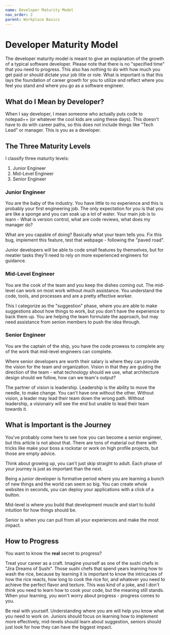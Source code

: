 ```yaml
---
name: Developer Maturity Model
nav_order: 2
parent: Workplace Basics
---
```


# Developer Maturity Model

The developer maturity model is meant to give an explanation of the growth of a typical software developer. Please note that there is no "specified time" that you need to progress.  This also has nothing to do with how much you get paid or should dictate your job title or role. What is important is that this lays the foundation of career growth for you to utilize and reflect where you feel you stand and where you go as a software engineer.

## What do I Mean by Developer?

When I say developer, I mean someone who actually puts code to notepad++ (or whatever the cool kids are using these days). This doesn't have to do with career paths, so this does not include things like "Tech Lead" or manager. This is you as a developer.

## The Three Maturity Levels

I classify three maturity levels:
1. Junior Engineer
2. Mid-Level Engineer
3. Senior Engineer

### Junior Engineer

You are the baby of the industry. You have little to no experience and this is probably your first engineering job. The only expectation for you is that you are like a sponge and you can soak up a lot of water. Your main job is to learn - What is version control, what are code reviews, what does my manager do?

What are you capable of doing? Basically what your team tells you. Fix this bug, implement this feature, test that webpage - following the "paved road".

Junior developers will be able to code small features by themselves, but for meatier tasks they'll need to rely on more experienced engineers for guidance.

### Mid-Level Engineer

You are the cook of the team and you keep the dishes coming out. The mid-level can work on most work without much assistance. You understand the code, tools, and processes and are a pretty effective worker.

This I categorize as the "suggestion" phase, where you are able to make suggestions about how things to work, but you don't have the experience to back them up. You are helping the team formulate the approach, but may need assistance from senion members to push the idea through.

### Senior Engineer

You are the captain of the ship, you have the code prowess to complete any of the work that mid-level engineers can complete.

Where senior developers are worth their salary is where they can provide the vision for the team and organization. Vision in that they are guiding the direction of the team - what technology should we use, what architecture design should we follow, how can we team's output?

The partner of vision is leadership. Leadership is the ability to move the needle, to make change. You can't have one without the other. Without vision, a leader may lead their team down the wrong path. Without leadership, a visionairy will see the end but unable to lead their team towards it.

## What is Important is the Journey

You've probably come here to see how you can become a senior engineer, but this article is not about that. There are tons of material out there with tricks like make your boss a rockstar or work on high profile projects, but those are empty advice.

Think about growing up, you can't just skip straight to adult. Each phase of your journey is just as important than the next.

Being a junior developer is formative period where you are learning a bunch of new things and the world can seem so big. You can create whole websites in seconds, you can deploy your applications with a click of a button.

Mid-level is where you build that development muscle and start to build intuition for how things should be.

Senior is when you can pull from all your experiences and make the most impact.

## How to Progress

You want to know the __real__ secret to progress?

Treat your career as a craft. Imagine yourself as one of the sushi chefs in "Jira Dreams of Sushi". Those sushi chefs that spend years learning how to wash the rice, because by learning it is important to know the intricacies of how the rice reacts, how long to cook the rice for, and whatever you need to achieve the perfect flavor and texture. This was kind of a joke, and I don't think you need to learn how to cook your code, but the meaning still stands. When your learning, you won't worry about progress - progress comes to you.

Be real with yourself. Understanding where you are will help you know what you need to work on. Juniors should focus on learning how to implement more effectively, mid-levels should learn about suggestion, seniors should just look for how they can have the biggest impact.
